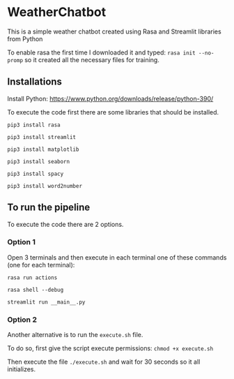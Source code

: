 # WeatherChatbot

This is a simple weather chatbot created using Rasa and Streamlit libraries from Python

To enable rasa the first time I downloaded it and typed: ```rasa init --no-promp``` so it created all the necessary files for training.


## Installations

Install Python: https://www.python.org/downloads/release/python-390/

To execute the code first there are some libraries that should be installed.

```pip3 install rasa```

```pip3 install streamlit```

```pip3 install matplotlib```

```pip3 install seaborn```

```pip3 install spacy```

```pip3 install word2number```


## To run the pipeline 

To execute the code there are 2 options. 

### Option 1

Open 3 terminals and then execute in each terminal one of these commands (one for each terminal):

```rasa run actions```

```rasa shell --debug```

```streamlit run __main__.py```

### Option 2

Another alternative is to run the `execute.sh` file. 

To do so, first give the script execute permissions: `chmod +x execute.sh`

Then execute the file `./execute.sh` and wait for 30 seconds so it all initializes. 